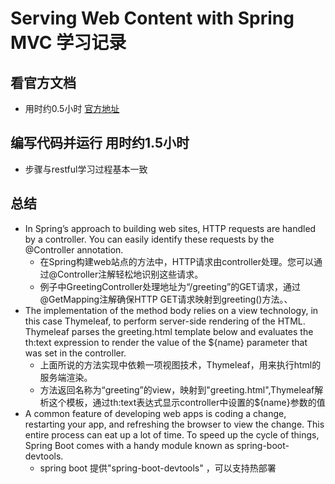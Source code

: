 # Serving Web Content with Spring MVC 学习记录
## 看官方文档
* 用时约0.5小时 [官方地址](https://spring.io/guides/gs/serving-web-content/)
## 编写代码并运行 用时约1.5小时
* 步骤与restful学习过程基本一致

## 总结
* In Spring’s approach to building web sites, HTTP requests are handled by a controller. You can easily identify these requests by the @Controller annotation.
  + 在Spring构建web站点的方法中，HTTP请求由controller处理。您可以通过@Controller注解轻松地识别这些请求。
  + 例子中GreetingController处理地址为“/greeting”的GET请求，通过@GetMapping注解确保HTTP GET请求映射到greeting()方法。、
* The implementation of the method body relies on a view technology, in this case Thymeleaf, to perform server-side rendering of the HTML. Thymeleaf parses the greeting.html template below and evaluates the th:text expression to render the value of the ${name} parameter that was set in the controller.
  + 上面所说的方法实现中依赖一项视图技术，Thymeleaf，用来执行html的服务端渲染。
  + 方法返回名称为“greeting”的view，映射到"greeting.html",Thymeleaf解析这个模板，通过th:text表达式显示controller中设置的${name}参数的值
* A common feature of developing web apps is coding a change, restarting your app, and refreshing the browser to view the change. This entire process can eat up a lot of time. To speed up the cycle of things, Spring Boot comes with a handy module known as spring-boot-devtools.
  + spring boot 提供"spring-boot-devtools" ，可以支持热部署
  
